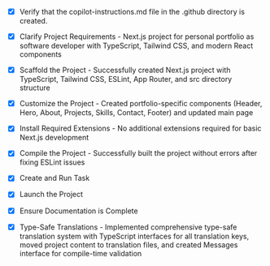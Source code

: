 <!-- Use this file to provide workspace-specific custom instructions to Copilot. For more details, visit https://code.visualstudio.com/docs/copilot/copilot-customization#_use-a-githubcopilotinstructionsmd-file -->

- [x] Verify that the copilot-instructions.md file in the .github directory is created.

- [x] Clarify Project Requirements - Next.js project for personal portfolio as software developer with TypeScript, Tailwind CSS, and modern React components

- [x] Scaffold the Project - Successfully created Next.js project with TypeScript, Tailwind CSS, ESLint, App Router, and src directory structure

- [x] Customize the Project - Created portfolio-specific components (Header, Hero, About, Projects, Skills, Contact, Footer) and updated main page

- [x] Install Required Extensions - No additional extensions required for basic Next.js development

- [x] Compile the Project - Successfully built the project without errors after fixing ESLint issues

- [x] Create and Run Task

- [x] Launch the Project

- [x] Ensure Documentation is Complete

- [x] Type-Safe Translations - Implemented comprehensive type-safe translation system with TypeScript interfaces for all translation keys, moved project content to translation files, and created Messages interface for compile-time validation
